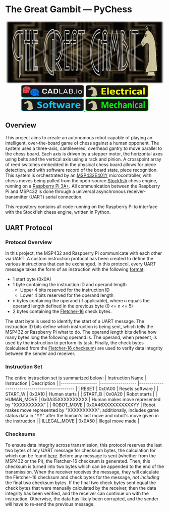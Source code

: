 # The Great Gambit &mdash; PyChess

<!-- Buttons that link to the associated repos, uncomment all but this repo -->
<div align="center">
    <img src="https://github.com/TheGreatGambit/Capstone-Electrical/blob/main/Images/logo_large.png" alt="The Great Gambit Logo" style="height:200px;width:880px">
    <a href="https://cadlab.io/project/25988/main/files">
        <img src="https://github.com/TheGreatGambit/Capstone-Electrical/blob/main/Images/logo_cadlab_small.png" alt="CadLab Logo" style="height:40px;width:200px">
    </a>
    <a href="https://github.com/TheGreatGambit/Capstone-Electrical">
        <img src="https://github.com/TheGreatGambit/Capstone-Electrical/blob/main/Images/logo_electrical_small.png" alt="Electrical Logo - Small" style="height:40px;width:200px">
    </a>
    <a href="https://github.com/TheGreatGambit/Capstone-Software">
        <img src="https://github.com/TheGreatGambit/Capstone-Electrical/blob/main/Images/logo_software_small.png" alt="Software Logo - Small" style="height:40px;width:200px">
    </a>
    <a href="https://github.com/TheGreatGambit/Capstone-Mechanical-CAD">
        <img src="https://github.com/TheGreatGambit/Capstone-Electrical/blob/main/Images/logo_mechanical_small.png" alt="Mechanical Logo - Small" style="height:40px;width:200px">
    </a>
    <!-- <a href="https://github.com/TheGreatGambit/Capstone-PyChess">
        <img src="https://github.com/TheGreatGambit/Capstone-Electrical/blob/main/Images/logo_pychess_small.png" alt="PyChess Logo - Small" style="height:40px;width:200px">
    </a> -->
</div>

<!-- Brief overview of this repo -->
## Overview
This project aims to create an autonomous robot capable of playing an intelligent, over-the-board game of chess against a human opponent. The system uses a three-axis, cantilevered, overhead gantry to move parallel to the chess board. Each axis is driven by a stepper motor, the horizontal axes using belts and the vertical axis using a rack and pinion. A crosspoint array of reed switches embedded in the physical chess board allows for piece detection, and with software record of the board state, piece recognition. This system is orchestrated by an [MSP432E401Y](https://www.ti.com/product/MSP432E401Y) microcontroller, with chess moves being pulled from the open-source [Stockfish](https://github.com/official-stockfish/Stockfish) chess engine, running on a [Raspberry Pi 3A+](https://www.raspberrypi.com/products/raspberry-pi-3-model-a-plus/). All communication between the Raspberry Pi and MSP432 is done through a universal asynchronous receiver-transmitter (UART) serial connection.

This repository contains all code running on the Raspberry Pi to interface with the Stockfish chess engine, written in Python.

## UART Protocol
### Protocol Overview
In this project, the MSP432 and Raspberry Pi communicate with each other via UART. A custom instruction protocol has been created to define the various instructions that can be exchanged. In this protocol, every UART message takes the form of an instruction with the following [format](https://i.imgur.com/gRhEl1u.png): 
- 1 start byte (0x0A)
- 1 byte containing the instruction ID and operand length
  - Upper 4 bits reserved for the instruction ID
  - Lower 4 bits reserved for the operand length
- n bytes containing the operand (if applicable), where n equals the operand length defined in the previous byte (0 <= n <= 5)
- 2 bytes containing the [Fletcher-16](https://en.wikipedia.org/wiki/Fletcher's_checksum#Implementation) check bytes.

The start byte is used to identify the start of a UART message. The instruction ID bits define which instruction is being sent, which tells the MSP432 or Raspberry Pi what to do. The operand length bits define how many bytes long the following operand is. The operand, when present, is used by the instruction to perform its task. Finally, the check bytes (calculated from the [Fletcher-16 checksum](https://en.wikipedia.org/wiki/Fletcher's_checksum#Implementation)) are used to verify data integrity between the sender and receiver. 

### Instruction Set
The entire instruction set is summarized below: 
| Instruction Name 	| Instruction      	| Description                                  	|
|------------------	|------------------	|----------------------------------------------	|
| RESET            	| 0x0A00           	| Resets software                              	|
| START_W          	| 0x0A10           	| Human starts                                 	|
| START_B          	| 0x0A20           	| Robot starts                                 	|
| HUMAN_MOVE       	| 0x0A35XXXXXXXXXX 	| Human makes move represented by "XXXXXXXXXX" 	|
| ROBOT_MOVE       	| 0x0A46XXXXXXXXXXYY 	| Robot makes move represented by "XXXXXXXXXX"; additionally, includes game status data in "YY" after the human's last move and robot's move given in the instruction 	|
| ILLEGAL_MOVE     	| 0x0A50           	| Illegal move made                            	|

### Checksums
To ensure data integrity across transmission, this protocol reserves the last two bytes of any UART message for checksum bytes, the calculation for which can be found [here](https://en.wikipedia.org/wiki/Fletcher's_checksum#Implementation). Before any message is sent (whether from the MSP432 or the Pi), the Fletcher-16 checksum is generated. Then, this checksum is turned into two bytes which can be appended to the end of the transmission. When the receiver receives the message, they will calculate the Fletcher-16 checksum and check bytes for the message, *not including* the final two checksum bytes. If the final two check bytes sent equal the check bytes that were manually calculated by the receiver, then the data integrity has been verified, and the receiver can continue on with the instruction. Otherwise, the data has likely been corrupted, and the sender will have to re-send the previous message. 

<!-- Any repo-specific setup, etc. -->

